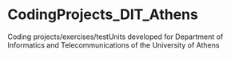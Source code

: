 # CodingProjects_DIT_Athens
Coding projects/exercises/testUnits developed for Department of Informatics and Telecommunications of the University of Athens
